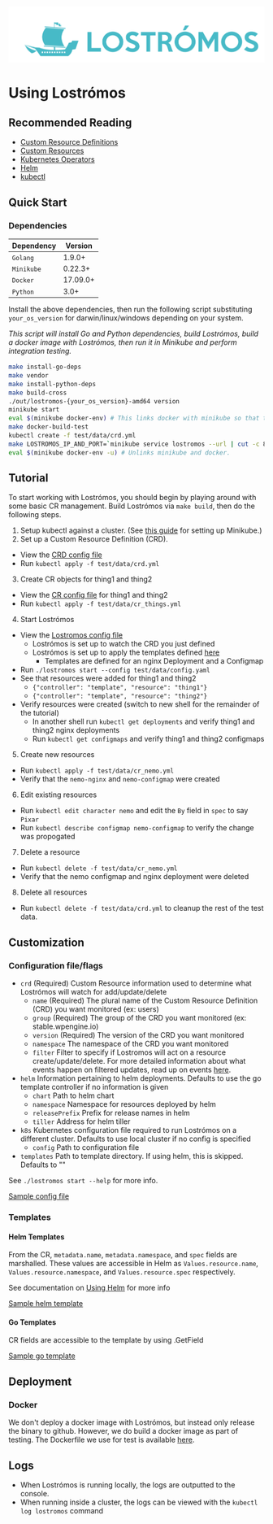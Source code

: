 ![Lostrómos logo](images/logo.png)

# <a name="usinglostromos"></a>Using Lostrómos

## <a name="reading"></a>Recommended Reading
* [Custom Resource Definitions](https://kubernetes.io/docs/tasks/access-kubernetes-api/extend-api-custom-resource-definitions/)
* [Custom Resources](https://kubernetes.io/docs/concepts/api-extension/custom-resources/)
* [Kubernetes Operators](https://coreos.com/blog/introducing-operators.html)
* [Helm](https://docs.helm.sh/)
* [kubectl](https://kubernetes.io/docs/reference/kubectl/overview/)

## <a name="quickstart"></a>Quick Start

### Dependencies

| Dependency | Version |
| ---------- | ------- |
| `Golang` | 1.9.0+ |
| `Minikube` | 0.22.3+ |
| `Docker` | 17.09.0+ |
| `Python` | 3.0+ |

Install the above dependencies, then run the following script substituting `your_os_version` for darwin/linux/windows depending on your system. 

*This script will install Go and Python dependencies, build Lostrómos, build a docker image with Lostrómos, then run it in Minikube and perform integration testing.*

```bash
make install-go-deps
make vendor
make install-python-deps
make build-cross
./out/lostromos-{your_os_version}-amd64 version
minikube start
eval $(minikube docker-env) # This links docker with minikube so that the image you build in the next step will be available.
make docker-build-test
kubectl create -f test/data/crd.yml
make LOSTROMOS_IP_AND_PORT=`minikube service lostromos --url | cut -c 8-` integration-tests
eval $(minikube docker-env -u) # Unlinks minikube and docker.
```

## <a name="tutorial"></a>Tutorial

To start working with Lostrómos, you should begin by playing around with some basic CR management. Build Lostrómos via `make build`, then do  the following steps.

1. Setup kubectl against a cluster. (See [this guide](https://kubernetes.io/docs/getting-started-guides/minikube/) for setting up Minikube.)
2. Set up a Custom Resource Definition (CRD). 
  * View the [CRD config file](../test/data/crd.yml)
  * Run `kubectl apply -f test/data/crd.yml` 
3. Create CR objects for thing1 and thing2
  * View the [CR config file](../test/data/cr_things.yml) for thing1 and thing2
  * Run `kubectl apply -f test/data/cr_things.yml`
4. Start Lostrómos
  * View the [Lostromos config file](../test/data/config.yaml)
    * Lostrómos is set up to watch the CRD you just defined
    * Lostrómos is set up to apply the templates defined [here](../test/data/templates)
      * Templates are defined for an nginx Deployment and a Configmap
  * Run `./lostromos start --config test/data/config.yaml`
  * See that resources were added for thing1 and thing2 
    * `{"controller": "template", "resource": "thing1"}`
    * `{"controller": "template", "resource": "thing2"}`
  * Verify resources were created (switch to new shell for the remainder of the tutorial)
    * In another shell run `kubectl get deployments` and verify thing1 and thing2 nginx deployments
    * Run `kubectl get configmaps` and verify thing1 and thing2 configmaps
5. Create new resources
  * Run `kubectl apply -f test/data/cr_nemo.yml`
  * Verify that the `nemo-nginx` and `nemo-configmap` were created
6. Edit existing resources
  * Run `kubectl edit character nemo` and edit the `By` field in `spec` to say `Pixar`
  * Run `kubectl describe configmap nemo-configmap` to verify the change was propogated
7. Delete a resource
  * Run `kubectl delete -f test/data/cr_nemo.yml`
  * Verify that the nemo configmap and nginx deployment were deleted
8. Delete all resources
  * Run `kubectl delete -f test/data/crd.yml` to cleanup the rest of the test data.

## Customization

### Configuration file/flags

* `crd` (Required) Custom Resource information used to determine what Lostrómos will watch for add/update/delete
  * `name` (Required) The plural name of the Custom Resource Definition (CRD) you want monitored (ex: users)
  * `group` (Required) The group of the CRD you want monitored (ex: stable.wpengine.io)
  * `version` (Required) The version of the CRD you want monitored
  * `namespace` The namespace of the CRD you want monitored
  * `filter` Filter to specify if Lostromos will act on a resource create/update/delete. For more detailed information about what events happen on filtered updates, read up on events [here](./events.md).
* `helm` Information pertaining to helm deployments. Defaults to use the go template controller if no information is
    given
  * `chart` Path to helm chart
  * `namespace` Namespace for resources deployed by helm
  * `releasePrefix` Prefix for release names in helm
  * `tiller` Address for helm tiller
* `k8s` Kubernetes configuration file required to run Lostrómos on a different cluster. Defaults to use local cluster if
    no config is specified
  * `config` Path to configuration file
* `templates` Path to template directory. If using helm, this is skipped. Defaults to ""

See `./lostromos start --help` for more info.

[Sample config file](../test/data/config.yaml)

### Templates

#### Helm Templates

From the CR, `metadata.name`, `metadata.namespace`, and `spec` fields are marshalled. These values are accessible in
Helm as `Values.resource.name`, `Values.resource.namespace`, and `Values.resource.spec` respectively.

See documentation on [Using Helm](./helm.md) for more info

[Sample helm template](../test/data/helm/chart/templates/deployment.yaml)

#### Go Templates

CR fields are accessible to the template by using .GetField

[Sample go template](../test/data/templates/deployment.yaml.tmpl)


## <a name="deployment"></a>Deployment

### Docker

We don't deploy a docker image with Lostrómos, but instead only release the binary to github. However, we do build a docker image as part of testing. The Dockerfile we use for test is available [here](../test/docker/Dockerfile).

## <a name="logs"></a>Logs

- When Lostrómos is running locally, the logs are outputted to the console.
- When running inside a cluster, the logs can be viewed with the `kubectl log lostromos` command
